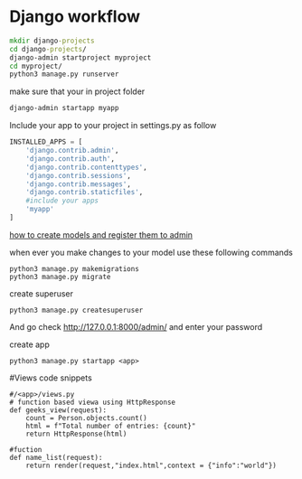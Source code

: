 # Django workflow
```bat
mkdir django-projects
cd django-projects/
django-admin startproject myproject
cd myproject/
python3 manage.py runserver
```
make sure that your in project folder
```bash
django-admin startapp myapp
```

Include your app to your project in settings.py as follow
```python
INSTALLED_APPS = [
    'django.contrib.admin',
    'django.contrib.auth',
    'django.contrib.contenttypes',
    'django.contrib.sessions',
    'django.contrib.messages',
    'django.contrib.staticfiles',
    #include your apps
    'myapp'
]
```

[how to create models and register them to admin](http://www.john-player.com/django/how-to-register-a-model-with-django-admin/)

when ever you make changes to your model use these following commands
```
python3 manage.py makemigrations
python3 manage.py migrate
```
create superuser
```
python3 manage.py createsuperuser
```
And go check http://127.0.0.1:8000/admin/ and enter your password


create app
```
python3 manage.py startapp <app>
```

#Views code snippets
```python3
#/<app>/views.py
# function based viewa using HttpResponse
def geeks_view(request):
    count = Person.objects.count()
    html = f"Total number of entries: {count}"
    return HttpResponse(html)

#fuction
def name_list(request):
    return render(request,"index.html",context = {"info":"world"})
```

